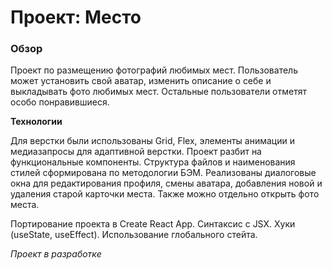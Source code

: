 # Проект: Место

### Обзор

Проект по размещению фотографий любимых мест.
Пользователь может установить свой аватар, изменить описание о себе и выкладывать фото любимых мест.
Остальные пользователи отметят особо понравившиеся.

**Технологии**

Для верстки были использованы Grid, Flex, элементы анимации и медиазапросы для адаптивной верстки. 
Проект разбит на функциональные компоненты. Структура файлов и наименования стилей сформирована по методологии БЭМ. Реализованы диалоговые окна для редактирования профиля, смены аватара, добавления новой и удаления старой карточки места.
Также можно отдельно открыть фото места.

Портирование проекта в Create React App. Синтаксис с JSX. Хуки (useState, useEffect). Использование глобального стейта. 



*Проект в разработке*
